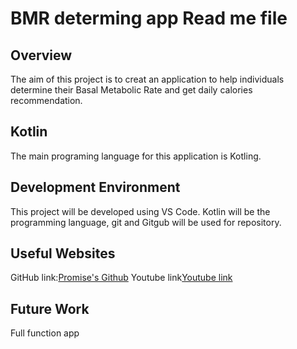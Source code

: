 # BMR determing app Read me file

## **Overview**

The aim of this project is to creat an application to help individuals determine their Basal Metabolic Rate and get daily calories recommendation.
## **Kotlin**

The main programing language for this application is Kotling.

## **Development Environment**

This project will be developed using VS Code. Kotlin will be the programming language, git and Gitgub will be used for repository.

## **Useful Websites**
GitHub link:[Promise's Github](https://github.com/PromiseGithub/kotlin.git)
Youtube link[Youtube link](https://youtu.be/5BYTHg-o3ic)

## **Future Work**
Full function app